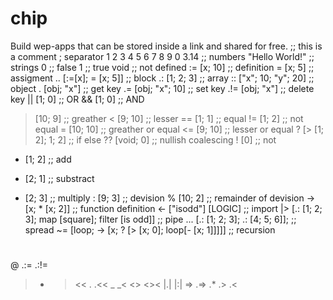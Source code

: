 # chip

Build wep-apps that can be stored inside a link and shared for free.
;; this is a comment
; separator
1 2 3 4 5 6 7 8 9 0 3.14 ;; numbers
"Hello World!" ;; strings
0 ;; false
1 ;; true
void ;; not defined
:= [x; 10] ;; definition
= [x; 5] ;; assigment
.. [:=[x]; = [x; 5]] ;; block
.: [1; 2; 3] ;; array
:: ["x"; 10; "y"; 20] ;; object
. [obj; "x"] ;; get key
.= [obj; "x"; 10] ;; set key
.!= [obj; "x"] ;; delete key
|| [1; 0] ;; OR
&& [1; 0] ;; AND

> [10; 9] ;; greather
> < [9; 10] ;; lesser
> == [1; 1] ;; equal
> != [1; 2] ;; not equal
> = [10; 10] ;; greather or equal
> <= [9; 10] ;; lesser or equal
> ? [> [1; 2]; 1; 2] ;; if else
> ?? [void; 0] ;; nullish coalescing
> ! [0] ;; not

- [1; 2] ;; add

* [2; 1] ;; substract

- [2; 3] ;; multiply
  : [9; 3] ;; devision
  % [10; 2] ;; remainder of devision
  -> [x; \* [x; 2]] ;; function definition
  <- ["isodd"] [LOGIC] ;; import
  |> [.: [1; 2; 3]; map [square]; filter [is odd]] ;; pipe
  ... [.: [1; 2; 3]; .: [4; 5; 6]]; ;; spread
  ~= [loop; -> [x; ? [> [x; 0]; loop[- [x; 1]]]]] ;; recursion

#

@
.:=
.:!=

> - > <<
>   > .
>   > .<<
>   > \_
>   > \_<
>   > <>
>   > <><
>   > |.|
>   > |:|
>   > =>
>   > .=>
>   > .\*
>   > .>
>   > .<
